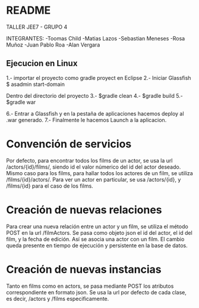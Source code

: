 # README #

TALLER JEE7 - GRUPO 4

INTEGRANTES:
-Toomas Child
-Matias Lazos
-Sebastian Meneses
-Rosa Muñoz
-Juan Pablo Roa
-Alan Vergara


## Ejecucion en Linux ###
1.- importar el proyecto como gradle proyect en Eclipse
2.- Iniciar Glassfish $ asadmin start-domain

Dentro del directorio del proyecto 
3.- $gradle clean
4.- $gradle build
5.- $gradle war

6.- Entrar a Glassfish y en la pestaña de aplicaciones hacemos deploy al .war generado. 
7.- Finalmente le hacemos Launch a la aplicacion.

# Convención de servicios #
Por defecto, para encontrar todos los films de un actor, se usa la url /actors/{id}/films/, siendo id el valor númerico del id del actor deseado. Mismo caso para los films, para hallar todos los actores de un film, se utiliza /films/{id}/actors/. Para ver un actor en particular, se usa /actors/{id}, y /films/{id} para el caso de los films.

# Creación de nuevas relaciones #
Para crear una nueva relación entre un actor y un film, se utiliza el método POST en la url /filmActors. Se pasa como objeto json el id del actor, el id del film, y la fecha de edición. Así se asocia una actor con un film. El cambio queda presente en tiempo de ejecución y persistente en la base de datos.

# Creación de nuevas instancias #
Tanto en films como en actors, se pasa mediante POST los atributos correspondiente en formato json. Se usa la url por defecto de cada clase, es decir, /actors y /films especificamente.
